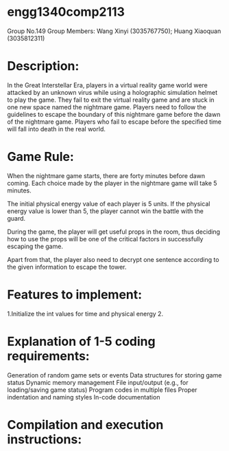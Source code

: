 # engg1340comp2113

Group No.149 
Group Members: Wang Xinyi (3035767750); Huang Xiaoquan (3035812311)

# Description:
In the Great Interstellar Era, players in a virtual reality game world were attacked by an unknown virus while using a holographic simulation helmet to play the game. They fail to exit the virtual reality game and are stuck in one new space named the nightmare game.  Players need to follow the guidelines to escape the boundary of this nightmare game before the dawn of the nightmare game. Players who fail to escape before the specified time will fall into death in the real world.

# Game Rule:
When the nightmare game starts, there are forty minutes before dawn coming. Each choice made by the player in the nightmare game will take 5 minutes. 

The initial physical energy value of each player is 5 units. If the physical energy value is lower than 5, the player cannot win the battle with the guard. 

During the game, the player will get useful props in the room, thus deciding how to use the props will be one of the critical factors in successfully escaping the game.

Apart from that, the player also need to decrypt one sentence according to the given information to escape the tower.

# Features to implement:
1.Initialize the int values for time and physical energy
2.


# Explanation of 1-5 coding requirements:
Generation of random game sets or events
Data structures for storing game status
Dynamic memory management
File input/output (e.g., for loading/saving game status)
Program codes in multiple files
Proper indentation and naming styles
In-code documentation

# Compilation and execution instructions:
